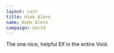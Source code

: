 ```yaml
---
layout: cast
title: Himo Aloro
name: Himo Aloro
campaign: david
---
```


The one nice, helpful Elf in the entire Void.